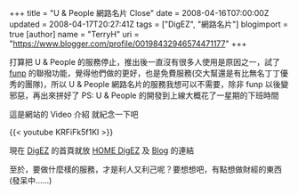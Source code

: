 +++
title = "U & People 網路名片 Close"
date = 2008-04-16T07:00:00Z
updated = 2008-04-17T20:27:41Z
tags = ["DigEZ", "網路名片"]
blogimport = true 
[author]
	name = "TerryH"
	uri = "https://www.blogger.com/profile/00198432946574471177"
+++

打算把 U & People 的服務停止，推出後一直沒有很多人使用是原因之一，試了 <a href="http://funp.com">funp</a> 的聯撥功能，覺得他們做的更好，也是免費服務(交大幫還是有比無名丁丁優秀的團隊)，所以 U & People 網路名片的服務我想可以不需要，除非 funp 以後變邪惡，再出來拼好了
PS: U & People 的開發到上線大概花了一星期的下班時間

這是網站的 Video 介紹 就紀念一下吧

{{< youtube KRFiFk5f1KI >}}

現在 <a href="http://digez.com/">DigEZ</a> 的首頁就放 <a href="http://home.digez.com/">HOME DigEZ</a> 及 <a href="http://blog.lifetaiwan.net/">Blog</a> 的連結

至於，要做什麼樣的服務，才是利人又利己呢？要想想吧，有點想做財經的東西(發呆中......)
